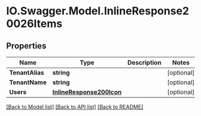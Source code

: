 # IO.Swagger.Model.InlineResponse20026Items
## Properties

Name | Type | Description | Notes
------------ | ------------- | ------------- | -------------
**TenantAlias** | **string** |  | [optional] 
**TenantName** | **string** |  | [optional] 
**Users** | [**InlineResponse200Icon**](InlineResponse200Icon.md) |  | [optional] 

[[Back to Model list]](../README.md#documentation-for-models) [[Back to API list]](../README.md#documentation-for-api-endpoints) [[Back to README]](../README.md)

